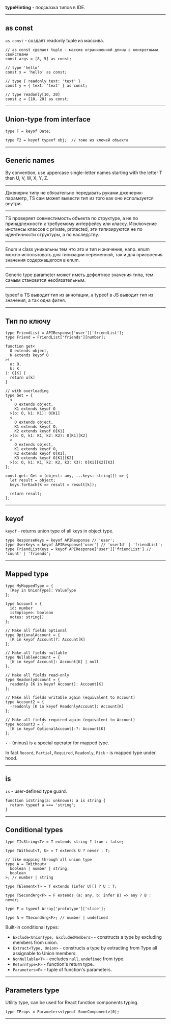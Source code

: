 **typeHinting** - подсказка типов в IDE.
___

## as const

`as const` - создаёт readonly tuple из массива.

```
// as const сделает tuple - массив ограниченной длины с конкретными свойствами
const args = [8, 5] as const;

// type 'hello'
const x = 'hello' as const;

// type { readonly text: 'text' }
const y = { text: 'text' } as const;

// type readonly[10, 20]
const z = [10, 20] as const;
```
___

## Union-type from interface

```
type T = keyof Date;

type T2 = keyof typeof obj;  // тоже из ключей объекта
```
___

## Generic names

By convention, use uppercase single-letter names starting with the letter T then U, V, W, X, Y, Z.
___

Дженерик типу не обязательно передавать руками дженерик-параметр, TS сам может вывести тип из того как оно используется
внутри.
___

TS проверяет совместимость объекта по структуре, а не по принадлежности к требуемому интерфейсу или классу.
Исключение инстансы классов с private, protected, эти типизируются не по идентичности структуры, а по наследству.
___

Enum и class уникальны тем что это и тип и значение, напр. enum можно использовать для типизации переменной, так и
для присвоения значения содержащегося в enum.
___

Generic type parameter может иметь дефолтное значения типа, тем самым становится необязательным.
___

typeof в TS выводит тип из аннотации, а typeof в JS выводит тип из значения, а так одна фигня.
___

## Тип по ключу

```
type FriendList = APIResponse['user']['friendList'];
type Friend = FriendList['friends'][number];

function get<
  O extends object,
  K extends keyof O
>(
  o: O,
  k: K
): O[K] {
  return o[k]
}

// with overloading
type Get = {
  <
    O extends object,
    K1 extends keyof O
  >(o: O, k1: K1): O[K1]
  <
    O extends object,
    K1 extends keyof O,
    K2 extends keyof O[K1]
  >(o: O, k1: K1, k2: K2): O[K1][K2]
  <
    O extends object,
    K1 extends keyof O,
    K2 extends keyof O[K1],
    K3 extends keyof O[K1][K2]
  >(o: O, k1: K1, k2: K2, k3: K3): O[K1][K2][K3]
};

const get: Get = (object: any, ...keys: string[]) => {
  let result = object;
  keys.forEach(k => result = result[k]);

  return result;
};
```
___

## keyof

`keyof` - returns union type of all keys in object type.

```
type ResponseKeys = keyof APIResponse // 'user';
type UserKeys = keyof APIResponse['user'] // 'userId' | 'friendList';
type FriendListKeys = keyof APIResponse['user']['friendList'] // 'count' | 'friends';
```
___

## Mapped type

```
type MyMappedType = {
  [Key in UnionType]: ValueType
};

type Account = {
  id: number
  isEmployee: boolean
  notes: string[]
};

// Make all fields optional
type OptionalAccount = {
  [K in keyof Account]?: Account[K]
};

// Make all fields nullable
type NullableAccount = {
  [K in keyof Account]: Account[K] | null
};

// Make all fields read-only
type ReadonlyAccount = {
  readonly [K in keyof Account]: Account[K]
};

// Make all fields writable again (equivalent to Account)
type Account2 = {
  -readonly [K in keyof ReadonlyAccount]: Account[K]
};

// Make all fields required again (equivalent to Account)
type Account3 = {
  [K in keyof OptionalAccount]-?: Account[K]
};
```

`-` - (minus) is a special operator for mapped type.

In fact `Record`, `Partial`, `Required`, `Readonly`, `Pick` - is mapped type under hood.
___

## is

`is` - user-defined type guard.

```
function isString(a: unknown): a is string {
  return typeof a === 'string';
}
```
___

## Conditional types

```
type TIsString<T> = T extends string ? true : false;

type TWithout<T, U> = T extends U ? never : T;

// like mapping through all union type
type A = TWithout<
  boolean | number | string,
  boolean
>; // number | string

type TElement<T> = T extends (infer U)[] ? U : T;
```

```
type TSecondArg<F> = F extends (a: any, b: infer B) => any ? B : never;

type F = typeof Array['prototype']['slice'];

type A = TSecondArg<F>; // number | undefined
```
Built-in conditional types:
 - `Exclude<UnionType, ExcludedMembers>` - constructs a type by excluding members from union.
 - `Extract<Type, Union>` - constructs a type by extracting from Type all assignable to Union members.
 - `NonNullable<T>` - excludes `null`, `undefined` from type.
 - `ReturnType<F>` - function's return type.
 - `Parameters<F>` - tuple of function's parameters.
___

## Parameters type

Utility type, can be used for React function components typing.

```
type TProps = Parameters<typeof SomeComponent>[0];
```
___
